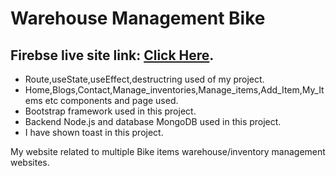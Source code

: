 # Warehouse Management Bike
## Firebse live site link: [Click Here]().
* Route,useState,useEffect,destructring used of my project.
* Home,Blogs,Contact,Manage_inventories,Manage_items,Add_Item,My_Items etc components and page used.
* Bootstrap framework used in this project.
* Backend Node.js and database MongoDB used in this project.
* I have shown toast in this project.

My website related to multiple Bike items warehouse/inventory management websites.